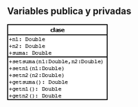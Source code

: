 
## Variables publica y privadas

<img src="https://raw.githubusercontent.com/RicardoValladares/Java/main/15_classes/15_classes.png" />
